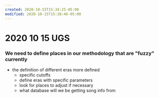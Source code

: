```yaml
---
created: 2020-10-15T15:34:25-05:00
modified: 2020-10-15T15:38:46-05:00
---
```


# 2020 10 15 UGS
### We need to define places in our methodology that are "fuzzy" currently
- the definition of different eras more defined
  - specific cutoffs
  - define eras with specific parameters
  - look for places to adjust if necessary
  - what database will we be getting song info from